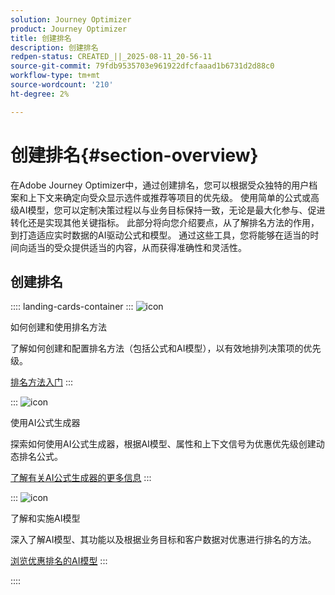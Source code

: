 ```yaml
---
solution: Journey Optimizer
product: Journey Optimizer
title: 创建排名
description: 创建排名
redpen-status: CREATED_||_2025-08-11_20-56-11
source-git-commit: 79fdb9535703e961922dfcfaaad1b6731d2d88c0
workflow-type: tm+mt
source-wordcount: '210'
ht-degree: 2%

---
```



# 创建排名{#section-overview}

在Adobe Journey Optimizer中，通过创建排名，您可以根据受众独特的用户档案和上下文来确定向受众显示选件或推荐等项目的优先级。 使用简单的公式或高级AI模型，您可以定制决策过程以与业务目标保持一致，无论是最大化参与、促进转化还是实现其他关键指标。 此部分将向您介绍要点，从了解排名方法的作用，到打造适应实时数据的AI驱动公式和模型。 通过这些工具，您将能够在适当的时间向适当的受众提供适当的内容，从而获得准确性和灵活性。

## 创建排名

:::: landing-cards-container
:::
![icon](https://cdn.experienceleague.adobe.com/icons/circle-play.svg)

如何创建和使用排名方法

了解如何创建和配置排名方法（包括公式和AI模型），以有效地排列决策项的优先级。

[排名方法入门](../using/experience-decisioning/ranking/ranking.md)
:::

:::
![icon](https://cdn.experienceleague.adobe.com/icons/gear.svg)

使用AI公式生成器

探索如何使用AI公式生成器，根据AI模型、属性和上下文信号为优惠优先级创建动态排名公式。

[了解有关AI公式生成器的更多信息](../using/experience-decisioning/ranking/ranking-formulas.md)
:::

:::
![icon](https://cdn.experienceleague.adobe.com/icons/book.svg)

了解和实施AI模型

深入了解AI模型、其功能以及根据业务目标和客户数据对优惠进行排名的方法。

[浏览优惠排名的AI模型](experience-decisioning-ai-models-landing-page.md)
:::

::::
